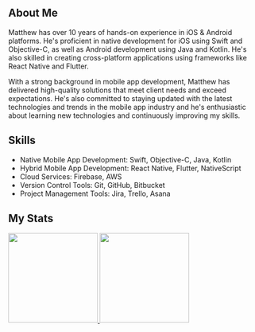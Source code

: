 ## About Me

Matthew has over 10 years of hands-on experience in iOS & Android platforms. He's proficient in native development for iOS using Swift and Objective-C, as well as Android development using Java and Kotlin. He's also skilled in creating cross-platform applications using frameworks like React Native and Flutter.

With a strong background in mobile app development, Matthew has delivered high-quality solutions that meet client needs and exceed expectations. He's also committed to staying updated with the latest technologies and trends in the mobile app industry and he's enthusiastic about learning new technologies and continuously improving my skills.

## Skills

- Native Mobile App Development: Swift, Objective-C, Java, Kotlin
- Hybrid Mobile App Development: React Native, Flutter, NativeScript
- Cloud Services: Firebase, AWS
- Version Control Tools: Git, GitHub, Bitbucket
- Project Management Tools: Jira, Trello, Asana

## My Stats

<p>
<a href="https://github.com/msmith0802">
  <img height="180em" src="https://github-readme-stats-eight-theta.vercel.app/api?username=msmith0802&show_icons=true&theme=algolia&include_all_commits=true&count_private=true"/>
  <img height="180em" src="https://github-readme-stats-eight-theta.vercel.app/api/top-langs/?username=msmith0802&layout=compact&langs_count=8&theme=algolia"/>
</a>
</p>
